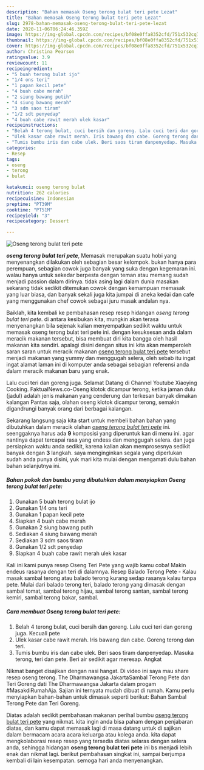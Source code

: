 ```yaml
---
description: "Bahan memasak Oseng terong bulat teri pete Lezat"
title: "Bahan memasak Oseng terong bulat teri pete Lezat"
slug: 2978-bahan-memasak-oseng-terong-bulat-teri-pete-lezat
date: 2020-11-06T06:24:46.359Z
image: https://img-global.cpcdn.com/recipes/bf08e0ffa8352cfd/751x532cq70/oseng-terong-bulat-teri-pete-foto-resep-utama.jpg
thumbnail: https://img-global.cpcdn.com/recipes/bf08e0ffa8352cfd/751x532cq70/oseng-terong-bulat-teri-pete-foto-resep-utama.jpg
cover: https://img-global.cpcdn.com/recipes/bf08e0ffa8352cfd/751x532cq70/oseng-terong-bulat-teri-pete-foto-resep-utama.jpg
author: Christina Pearson
ratingvalue: 3.9
reviewcount: 11
recipeingredient:
- "5 buah terong bulat ijo"
- "1/4 ons teri"
- "1 papan kecil pete"
- "4 buah cabe merah"
- "2 siung bawang putih"
- "4 siung bawang merah"
- "3 sdm saos tiram"
- "1/2 sdt penyedap"
- "4 buah cabe rawit merah ulek kasar"
recipeinstructions:
- "Belah 4 terong bulat, cuci bersih dan goreng. Lalu cuci teri dan goreng juga. Kecuali pete"
- "Ulek kasar cabe rawit merah. Iris bawang dan cabe. Goreng terong dan teri."
- "Tumis bumbu iris dan cabe ulek. Beri saos tiram danpenyedap. Masuka terong, teri dan pete. Beri air sedikit agar meresap. Angkat"
categories:
- Resep
tags:
- oseng
- terong
- bulat

katakunci: oseng terong bulat 
nutrition: 262 calories
recipecuisine: Indonesian
preptime: "PT39M"
cooktime: "PT51M"
recipeyield: "3"
recipecategory: Dessert

---
```



![Oseng terong bulat teri pete](https://img-global.cpcdn.com/recipes/bf08e0ffa8352cfd/751x532cq70/oseng-terong-bulat-teri-pete-foto-resep-utama.jpg)

<b><i>oseng terong bulat teri pete</i></b>, Memasak merupakan suatu hobi yang menyenangkan dilakukan oleh sebagian besar kelompok. bukan hanya para perempuan, sebagian cowok juga banyak yang suka dengan kegemaran ini. walau hanya untuk sekedar berpesta dengan teman atau memang sudah menjadi passion dalam dirinya. tidak asing lagi dalam dunia masakan sekarang tidak sedikit ditemukan cowok dengan kemampuan memasak yang luar biasa, dan banyak sekali juga kita jumpai di aneka kedai dan cafe yang menggunakan chef cowok sebagai juru masak andalan nya.

Baiklah, kita kembali ke pembahasan resep resep hidangan <i>oseng terong bulat teri pete</i>. di antara kesibukan kita, mungkin akan terasa menyenangkan bila sejenak kalian menyempatkan sedikit waktu untuk memasak oseng terong bulat teri pete ini. dengan kesuksesan anda dalam meracik makanan tersebut, bisa membuat diri kita bangga oleh hasil makanan kita sendiri. apalagi disini dengan situs ini kita akan memperoleh saran saran untuk meracik makanan <u>oseng terong bulat teri pete</u> tersebut menjadi makanan yang yummy dan menggugah selera, oleh sebab itu ingat ingat alamat laman ini di komputer anda sebagai sebagian referensi anda dalam meracik makanan baru yang enak.

Lalu cuci teri dan goreng juga. Selamat Datang di Channel Youtube Xiaoying Cooking. FaktualNews.co-Oseng klotok dicampur terong, ketika jaman dulu (jadul) adalah jenis makanan yang cenderung dan terkesan banyak dimakan kalangan Pantas saja, olahan oseng klotok dicampur terong, semakin digandrungi banyak orang dari berbagai kalangan.


Sekarang langsung saja kita start untuk membeli bahan bahan yang dibutuhkan dalam meracik olahan <u><i>oseng terong bulat teri pete</i></u> ini. seenggaknya harus ada <b>9</b> komposisi yang diperuntuk kan di menu ini. agar nantinya dapat tercapai rasa yang endess dan menggugah selera. dan juga persiapkan waktu anda sedikit, karena kalian akan memprosesnya sedikit banyak dengan <b>3</b> langkah. saya menginginkan segala yang diperlukan sudah anda punya disini, yuk mari kita mulai dengan mengamati dulu bahan bahan selanjutnya ini.

<!--inarticleads1-->

##### Bahan pokok dan bumbu yang dibutuhkan dalam menyiapkan Oseng terong bulat teri pete:

1. Gunakan 5 buah terong bulat ijo
1. Gunakan 1/4 ons teri
1. Gunakan 1 papan kecil pete
1. Siapkan 4 buah cabe merah
1. Gunakan 2 siung bawang putih
1. Sediakan 4 siung bawang merah
1. Sediakan 3 sdm saos tiram
1. Gunakan 1/2 sdt penyedap
1. Siapkan 4 buah cabe rawit merah ulek kasar


Kali ini kami punya resep Oseng Teri Pete yang wajib kamu coba! Makin endeus rasanya dengan teri di dalamnya. Resep Balado Terong Pete - Kalau masak sambal terong atau balado terong kurang sedap rasanya kalau tanpa pete. Mulai dari balado terong teri, balado terong yang dimasak dengan sambal tomat, sambal terong hijau, sambal terong santan, sambal terong kemiri, sambal terong bakar, sambal. 

<!--inarticleads2-->

##### Cara membuat Oseng terong bulat teri pete:

1. Belah 4 terong bulat, cuci bersih dan goreng. Lalu cuci teri dan goreng juga. Kecuali pete
1. Ulek kasar cabe rawit merah. Iris bawang dan cabe. Goreng terong dan teri.
1. Tumis bumbu iris dan cabe ulek. Beri saos tiram danpenyedap. Masuka terong, teri dan pete. Beri air sedikit agar meresap. Angkat


Nikmat banget disajikan dengan nasi hangat. Di video ini saya mau share resep oseng terong. The Dharmawangsa JakartaSambal Terong Pete dan Teri Goreng dati The Dharmawangsa Jakarta dalam progam #MasakdiRumahAja. Sajian ini ternyata mudah dibuat di rumah. Kamu perlu menyiapkan bahan-bahan untuk dimasak seperti berikut: Bahan Sambal Terong Pete dan Teri Goreng. 

Diatas adalah sedikit pembahasan makanan perihal bumbu <u>oseng terong bulat teri pete</u> yang nikmat. kita ingin anda bisa paham dengan penjabaran diatas, dan kamu dapat memasak lagi di masa datang untuk di sajikan dalam bermacam acara acara keluarga atau kolega anda. kita dapat mengkolaborasi resep resep yang tersedia diatas selaras dengan selera anda, sehingga hidangan <b>oseng terong bulat teri pete</b> ini bs menjadi lebih enak dan nikmat lagi. berikut pembahasan singkat ini, sampai berjumpa kembali di lain kesempatan. semoga hari anda menyenangkan.
